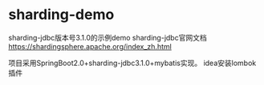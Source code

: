 # sharding-demo
sharding-jdbc版本号3.1.0的示例demo
sharding-jdbc官网文档 https://shardingsphere.apache.org/index_zh.html

项目采用SpringBoot2.0+sharding-jdbc3.1.0+mybatis实现。
idea安装lombok插件
